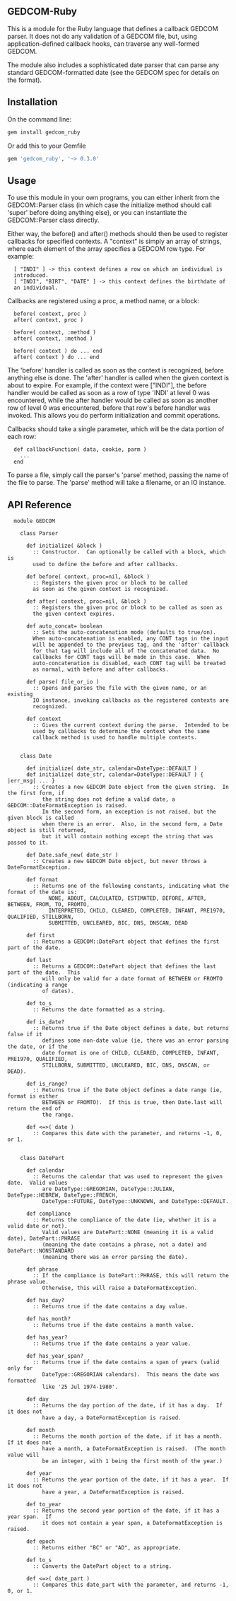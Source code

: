 GEDCOM-Ruby
-----------

This is a module for the Ruby language that defines a callback GEDCOM parser.
It does not do any validation of a GEDCOM file, but, using application-defined
callback hooks, can traverse any well-formed GEDCOM.

The module also includes a sophisticated date parser that can parse any
standard GEDCOM-formatted date (see the GEDCOM spec for details on the
format).


Installation
------------

On the command line:

````ruby
gem install gedcom_ruby
````
Or add this to your Gemfile
````ruby
gem 'gedcom_ruby', '~> 0.3.0'
````

Usage
-----

To use this module in your own programs, you can either inherit from
the GEDCOM::Parser class (in which case the initialize method should
call 'super' before doing anything else), or you can instantiate the
GEDCOM::Parser class directly.

Either way, the before() and after() methods should then be used to
register callbacks for specified contexts.  A "context" is simply an
array of strings, where each element of the array specifies a GEDCOM
row type.  For example:

````
  [ "INDI" ] -> this context defines a row on which an individual is
  introduced.
  [ "INDI", "BIRT", "DATE" ] -> this context defines the birthdate of
  an individual.
````

Callbacks are registered using a proc, a method name, or a block:

````
  before( context, proc )
  after( context, proc )

  before( context, :method )
  after( context, :method )

  before( context ) do ... end
  after( context ) do ... end
````

The 'before' handler is called as soon as the context is recognized,
before anything else is done.  The 'after' handler is called when the
given context is about to expire.  For example, if the context were
["INDI"], the before handler would be called as soon as a row of type
'INDI' at level 0 was encountered, while the after handler would be
called as soon as another row of level 0 was encountered, before that
row's before handler was invoked.  This allows you do perform
initialization and commit operations.

Callbacks should take a single parameter, which will be the data portion of each row:

````
  def callbackFunction( data, cookie, parm )
    ...
  end
````

To parse a file, simply call the parser's 'parse' method, passing the
name of the file to parse.  The 'parse' method will take a filename,
or an IO instance.


API Reference
-------------
````
  module GEDCOM

    class Parser

      def initialize( &block )
        :: Constructor.  Can optionally be called with a block, which is
        used to define the before and after callbacks.

      def before( context, proc=nil, &block )
        :: Registers the given proc or block to be called
        as soon as the given context is recognized.

      def after( context, proc=nil, &block )
        :: Registers the given proc or block to be called as soon as
        the given context expires.

      def auto_concat= boolean
        :: Sets the auto-concatenation mode (defaults to true/on).
        When auto-concatenation is enabled, any CONT tags in the input
        will be appended to the previous tag, and the 'after' callback
        for that tag will include all of the concatenated data.  No
        callbacks for CONT tags will be made in this case.  When
        auto-concatenation is disabled, each CONT tag will be treated
        as normal, with before and after callbacks.

      def parse( file_or_io )
        :: Opens and parses the file with the given name, or an existing
        IO instance, invoking callbacks as the registered contexts are
        recognized.

      def context
        :: Gives the current context during the parse.  Intended to be
        used by callbacks to determine the context when the same
        callback method is used to handle multiple contexts.


    class Date

      def initialize( date_str, calendar=DateType::DEFAULT )
      def initialize( date_str, calendar=DateType::DEFAULT ) { |err_msg| ... }
        :: Creates a new GEDCOM Date object from the given string.  In the first form, if
           the string does not define a valid date, a GEDCOM::DateFormatException is raised.
           In the second form, an exception is not raised, but the given block is called
           when there is an error.  Also, in the second form, a Date object is still returned,
           but it will contain nothing except the string that was passed to it.

      def Date.safe_new( date_str )
        :: Creates a new GEDCOM Date object, but never throws a DateFormatException.

      def format
        :: Returns one of the following constants, indicating what the format of the date is:
             NONE, ABOUT, CALCULATED, ESTIMATED, BEFORE, AFTER, BETWEEN, FROM, TO, FROMTO,
             INTERPRETED, CHILD, CLEARED, COMPLETED, INFANT, PRE1970, QUALIFIED, STILLBORN,
             SUBMITTED, UNCLEARED, BIC, DNS, DNSCAN, DEAD

      def first
        :: Returns a GEDCOM::DatePart object that defines the first part of the date.

      def last
        :: Returns a GEDCOM::DatePart object that defines the last part of the date.  This
           will only be valid for a date format of BETWEEN or FROMTO (indicating a range
           of dates).

      def to_s
        :: Returns the date formatted as a string.

      def is_date?
        :: Returns true if the Date object defines a date, but returns false if it
           defines some non-date value (ie, there was an error parsing the date, or if the
           date format is one of CHILD, CLEARED, COMPLETED, INFANT, PRE1970, QUALIFIED,
           STILLBORN, SUBMITTED, UNCLEARED, BIC, DNS, DNSCAN, or DEAD).

      def is_range?
        :: Returns true if the Date object defines a date range (ie, format is either
           BETWEEN or FROMTO).  If this is true, then Date.last will return the end of
           the range.

      def <=>( date )
        :: Compares this date with the parameter, and returns -1, 0, or 1.


    class DatePart

      def calendar
        :: Returns the calendar that was used to represent the given date.  Valid values
           are DateType::GREGORIAN, DateType::JULIAN, DateType::HEBREW, DateType::FRENCH,
           DateType::FUTURE, DateType::UNKNOWN, and DateType::DEFAULT.

      def compliance
        :: Returns the compliance of the date (ie, whether it is a valid date or not).
           Valid values are DatePart::NONE (meaning it is a valid date), DatePart::PHRASE
           (meaning the date contains a phrase, not a date) and DatePart::NONSTANDARD
           (meaning there was an error parsing the date).

      def phrase
        :: If the compliance is DatePart::PHRASE, this will return the phrase value.
           Otherwise, this will raise a DateFormatException.

      def has_day?
        :: Returns true if the date contains a day value.

      def has_month?
        :: Returns true if the date contains a month value.

      def has_year?
        :: Returns true if the date contains a year value.

      def has_year_span?
        :: Returns true if the date contains a span of years (valid only for
           DateType::GREGORIAN calendars).  This means the date was formatted
           like '25 Jul 1974-1980'.

      def day
        :: Returns the day portion of the date, if it has a day.  If it does not
           have a day, a DateFormatException is raised.

      def month
        :: Returns the month portion of the date, if it has a month.  If it does not
           have a month, a DateFormatException is raised.  (The month value will
           be an integer, with 1 being the first month of the year.)

      def year
        :: Returns the year portion of the date, if it has a year.  If it does not
           have a year, a DateFormatException is raised.

      def to_year
        :: Returns the second year portion of the date, if it has a year span.  If
           it does not contain a year span, a DateFormatException is raised.

      def epoch
        :: Returns either "BC" or "AD", as appropriate.

      def to_s
        :: Converts the DatePart object to a string.

      def <=>( date_part )
        :: Compares this date_part with the parameter, and returns -1, 0, or 1.
````
